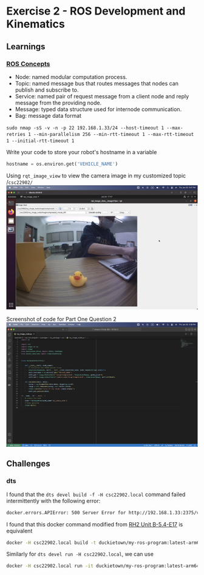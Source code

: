 # Exercise 2 - ROS Development and Kinematics


## Learnings

### [ROS Concepts](http://wiki.ros.org/ROS/Concepts)

* Node: named modular computation process.
* Topic: named message bus that routes messages that nodes can publish and subscribe to.
* Service: named pair of request message from a client node and reply message from the providing node.
* Message: typed data structure used for internode communication.
* Bag: message data format

`sudo nmap -sS -v -n -p 22 192.168.1.33/24 --host-timeout 1 --max-retries 1 --min-parallelism 256 --min-rtt-timeout 1 --max-rtt-timeout 1 --initial-rtt-timeout 1`

Write your code to store your robot's hostname in a variable

```py
hostname = os.environ.get('VEHICLE_NAME')
```

Using `rqt_image_view` to view the camera image in my customized topic /`csc22902/`
![rqt_image_view](./images/rqt_image_view.png)

Screenshot of code for Part One Question 2
![my_image_node.py.png](./images/my_image_node.py.png)

## Challenges

### dts

I found that the `dts devel build -f -H csc22902.local` command failed intermittently with the following error:
```bash
docker.errors.APIError: 500 Server Error for http://192.168.1.33:2375/v1.40/auth: Internal Server Error ("Get https://registry-1.docker.io/v2/: net/http: request canceled while waiting for connection (Client.Timeout exceeded while awaiting headers)")
```

I found that this docker command modified from [RH2 Unit B-5.4-E17](https://docs.duckietown.org/daffy/duckietown-robotics-development/out/creating_docker_containers.html) is equivalent

```bash
docker -H csc22902.local build -t duckietown/my-ros-program:latest-arm64v8 .
```

Similarly for `dts devel run -H csc22902.local`, we can use

```bash
docker -H csc22902.local run -it duckietown/my-ros-program:latest-arm64v8
```
